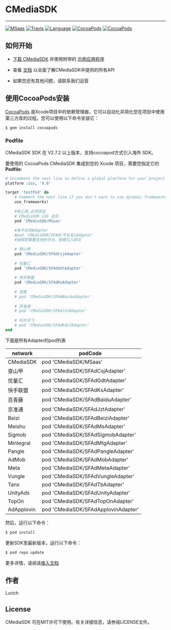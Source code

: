 # CMediaSDK
***
[![MSaas](https://img.shields.io/badge/MSaas-AD-red.svg)](https://github.com/nostaff/CMediaSDK.git)
[![Travis](https://img.shields.io/travis/nostaff/CMediaSDK/tree/master/Example/YQAdDemo.svg?style=flat)](https://github.com/nostaff/CMediaSDK.git)
[![Language](https://img.shields.io/badge/Language-Objective--C-FF7F24.svg?style=flat)](https://github.com/nostaff/CMediaSDK.git)
[![CocoaPods](https://img.shields.io/cocoapods/p/MSaas.svg)](https://github.com/nostaff/CMediaSDK.git)
[![CocoaPods](https://img.shields.io/cocoapods/v/MSaas.svg)](https://github.com/nostaff/CMediaSDK.git)

## 如何开始

+ [下载 CMediaSDK](https://github.com/nostaff/CMediaSDK) 并使用附带的 [示例应用程序](https://github.com/nostaff/CMediaSDK/tree/master/Example/ADDemo)

+ 查看 [文档](https://github.com/nostaff/CMediaSDK/blob/master/CMediaSDK/Document/iOS-SDK-对接文档.html) 以全面了解CMediaSDK中提供的所有API

+ 如果您还有其他问题，请联系我们运营


## 使用CocoaPods安装


[CocoaPods](https://cocoapods.org) 是Xcode项目中的依赖管理器，它可以自动化并简化您在项目中使用第三方库的过程。您可以使用以下命令安装它：

```ruby
$ gem install cocoapods
```

### Podfile

CMediaSDK SDK 在 V2.7.2 以上版本，支持cocoapod方式引入海外 SDK。<br>

要使用的 CocoaPods CMediaSDK 集成到您的 Xcode 项目，需要您指定它的 **Podfile**:<br>

```ruby
# Uncomment the next line to define a global platform for your project
platform :ios, '9.0'

target 'testPod' do
    # Comment the next line if you don't want to use dynamic frameworks
    use_frameworks!
    
    #核心库,必须添加
    # CMediaSDK iOS 主包
    pod 'CMediaSDK/MSaas'
    
    #各平台的Adapter
    #pod 'CMediaSDK/SFAd(平台名)Adapter'
    #按照您需要支持的平台，按需引入即可

    # 穿山甲
    pod 'CMediaSDK/SFAdCsjAdapter'
    
    # 优量汇
    pod 'CMediaSDK/SFAdGdtAdapter'
    
    # 快手联盟
    pod 'CMediaSDK/SFAdKsAdapter'
    
    # 百度
    # pod 'CMediaSDK/SFAdBaiduAdapter'
    
    # 京准通
    # pod 'CMediaSDK/SFAdJztAdapter'
  
    # 科大讯飞
    # pod 'CMediaSDK/SFAdKdxfAdapter'
end
```

下面是所有Adapter的pod列表

|network|podCode|
|---|---|
|CMediaSDK|    pod 'CMediaSDK/MSaas' |
|穿山甲|       pod 'CMediaSDK/SFAdCsjAdapter' |
|优量汇|       pod 'CMediaSDK/SFAdGdtAdapter' |
|快手联盟|     pod 'CMediaSDK/SFAdKsAdapter' |
|百青藤|       pod 'CMediaSDK/SFAdBaiduAdapter' |
|京准通|       pod 'CMediaSDK/SFAdJztAdapter' |
|Beizi|       pod 'CMediaSDK/SFAdBeiziAdapter' |
|Meishu|      pod 'CMediaSDK/SFAdMsAdapter' |
|Sigmob|      pod 'CMediaSDK/SFAdSigmobAdapter' |
|Mintegral|   pod 'CMediaSDK/SFAdMtgAdapter' |
|Pangle|      pod 'CMediaSDK/SFAdPangleAdapter' |
|AdMob|       pod 'CMediaSDK/SFAdMobAdapter' |
|Meta|        pod 'CMediaSDK/SFAdMetaAdapter' |
|Vungle|      pod 'CMediaSDK/SFAdVungleAdapter' |
|Tanx|        pod 'CMediaSDK/SFAdTbAdapter' |
|UnityAds|    pod 'CMediaSDK/SFAdUnityAdapter' |
|TopOn|       pod 'CMediaSDK/SFAdTopOnAdapter' |
|AdApplovin|  pod 'CMediaSDK/SFAdApplovinAdapter' |


然后，运行以下命令：

```ruby
$ pod install
```

更新SDK至最新版本，运行以下命令：

```ruby
$ pod repo update
```

更多详情，请阅读[接入文档](https://xiaofu666.github.io/static/html/iOS-SDK-对接文档.html)

## 作者

Lurich

## License

CMediaSDK 可在MIT许可下使用。有关详细信息，请参阅LICENSE文件。

